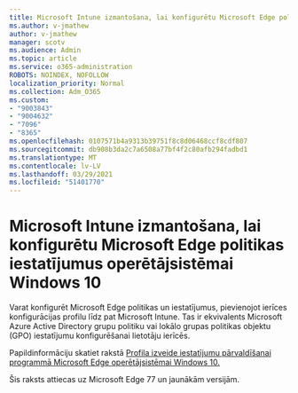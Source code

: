 ```yaml
---
title: Microsoft Intune izmantošana, lai konfigurētu Microsoft Edge politikas iestatījumus operētājsistēmai Windows 10
ms.author: v-jmathew
author: v-jmathew
manager: scotv
ms.audience: Admin
ms.topic: article
ms.service: o365-administration
ROBOTS: NOINDEX, NOFOLLOW
localization_priority: Normal
ms.collection: Adm_O365
ms.custom:
- "9003843"
- "9004632"
- "7096"
- "8365"
ms.openlocfilehash: 0107571b4a9313b39751f8c8d06468ccf8cdf807
ms.sourcegitcommit: db908b3da2c7a6508a77bf4f2c80afb294fadbd1
ms.translationtype: MT
ms.contentlocale: lv-LV
ms.lasthandoff: 03/29/2021
ms.locfileid: "51401770"
---
```

# <a name="use-microsoft-intune-to-configure-microsoft-edge-policy-settings-for-windows-10"></a>Microsoft Intune izmantošana, lai konfigurētu Microsoft Edge politikas iestatījumus operētājsistēmai Windows 10

Varat konfigurēt Microsoft Edge politikas un iestatījumus, pievienojot ierīces konfigurācijas profilu līdz pat Microsoft Intune. Tas ir ekvivalents Microsoft Azure Active Directory grupu politiku vai lokālo grupas politikas objektu (GPO) iestatījumu konfigurēšanai lietotāju ierīcēs.

Papildinformāciju skatiet rakstā [Profila izveide iestatījumu pārvaldīšanai programmā Microsoft Edge operētājsistēmai Windows 10.](https://go.microsoft.com/fwlink/?linkid=2133700)

Šis raksts attiecas uz Microsoft Edge 77 un jaunākām versijām.
